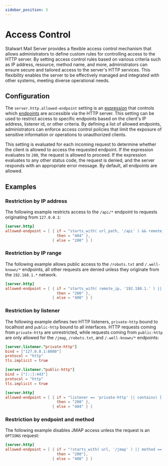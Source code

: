 ```yaml
---
sidebar_position: 3
---
```


# Access Control

Stalwart Mail Server provides a flexible access control mechanism that allows administrators to define custom rules for controlling access to the HTTP server. By setting access control rules based on various criteria such as IP address, resource, method name, and more, administrators can ensure secure and tailored access to the server's HTTP services. This flexibility enables the server to be effectively managed and integrated with other systems, meeting diverse operational needs.

## Configuration

The `server.http.allowed-endpoint` setting is an [expression](/docs/configuration/expressions/overview) that controls which [endpoints](/docs/server/http/overview#http-endpoints) are accessible via the HTTP server. This setting can be used to restrict access to specific endpoints based on the client's IP address, listener id, or other criteria. By defining a list of allowed endpoints, administrators can enforce access control policies that limit the exposure of sensitive information or operations to unauthorized clients.

This setting is evaluated for each incoming request to determine whether the client is allowed to access the requested endpoint. If the expression evaluates to `200`, the request is allowed to proceed. If the expression evaluates to any other status code, the request is denied, and the server responds with an appropriate error message. By default, all endpoints are allowed.

## Examples

### Restriction by IP address

The following example restricts access to the `/api/*` endpoint to requests originating from `127.0.0.1`:

```toml
[server.http]
allowed-endpoint = [ { if = "starts_with( url_path, '/api' ) && remote_ip != '127.0.0.1'", 
                       then = "404" },
                     { else = "200" } ]
```

### Restriction by IP range

The following example allows public access to the `/robots.txt` and `/.well-known/*` endpoints, all other requests are denied unless they originate from the `192.168.1.*` network.

```toml
[server.http]
allowed-endpoint = [ { if = "starts_with( remote_ip, '192.180.1.' ) || contains( [ 'robots.txt', '.well-known' ], split( url_path, '/' )[1] )", 
                       then = "200" },
                     { else = "400" } ]
```


### Restriction by listener

The following example defines two HTTP listeners, `private-http` bound to localhost and `public-http` bound to all interfaces. HTTP requests coming from `private-http` are unrestricted, while requests coming from `public-http` are only allowed for the `/jmap`, `/robots.txt`, and `/.well-known/*` endpoints:

```toml
[server.listener."private-http"]
bind = ["127.0.0.1:8080"]
protocol = "http"
tls.implicit = true

[server.listener."public-http"]
bind = ["[::]:443"]
protocol = "http"
tls.implicit = true

[server.http]
allowed-endpoint = [ { if = "listener == 'private-http' || contains( [ 'jmap', 'robots.txt', '.well-known' ], split( url_path, '/' )[1] )", 
                       then = "200" },
                     { else = "404" } ]
```

### Restriction by endpoint and method

The following example disables JMAP access unless the request is an `OPTIONS` request:

```toml
[server.http]
allowed-endpoint = [ { if = "!starts_with( url, '/jmap' ) || method == 'OPTIONS'", 
                       then = "200"},
                     { else = "400" } ]
```
